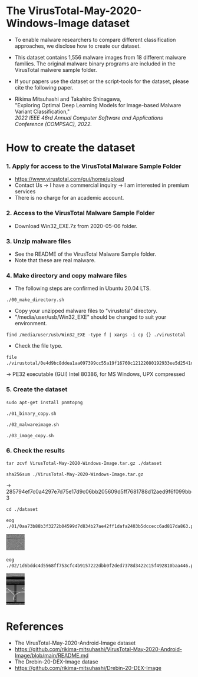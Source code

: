 # The VirusTotal-May-2020-Windows-Image dataset

* To enable malware researchers to compare different classification approaches, we disclose how to create our dataset.

* This dataset contains 1,556 malware images from 18 different malware families. The original malware binary programs are included in the VirusTotal malwere sample folder.

* If your papers use the dataset or the script-tools for the dataset, please cite the following paper.

* Rikima Mitsuhashi and Takahiro Shinagawa, <br>
"Exploring Optimal Deep Learning Models for Image-based Malware Variant Classification,"<br>
*2022 IEEE 46rd Annual Computer Software and Applications Conference (COMPSAC), 2022.*

# How to create the dataset
### 1. Apply for access to the VirusTotal Malware Sample Folder

* https://www.virustotal.com/gui/home/upload
* Contact Us -> I have a commercial inquiry -> I am interested in premium services
* There is no charge for an academic account.

### 2. Access to the VirusTotal Malware Sample Folder 

* Download Win32_EXE.7z from 2020-05-06 folder.

### 3. Unzip malware files
* See the README of the VirusTotal Malware Sample folder.
* Note that these are real malware.

### 4. Make directory and copy malware files
* The following steps are confirmed in Ubuntu 20.04 LTS.
```
./00_make_directory.sh
```
* Copy your unzipped malware files to "virustotal" directory.
* "/media/user/usb/Win32_EXE" should be changed to suit your environment.
```
find /media/user/usb/Win32_EXE -type f | xargs -i cp {} ./virustotal
```
* Check the file type. 
```
file ./virustotal/0e4d9bc8ddea1aa097399cc55a19f16760c12122080192933ee5d2541dd02862
```
-> PE32 executable (GUI) Intel 80386, for MS Windows, UPX compressed

### 5. Create the dataset
```
sudo apt-get install pnmtopng
```
```
./01_binary_copy.sh
```
```
./02_malwareimage.sh
```
```
./03_image_copy.sh
```


### 6. Check the results
```
tar zcvf VirusTotal-May-2020-Windows-Image.tar.gz ./dataset
```
```
sha256sum ./VirusTotal-May-2020-Windows-Image.tar.gz
```
-> 285794ef7c0a4297e7d75e17d9c06bb205609d5ff7681788d12aed9f6f099bb3 
```
cd ./dataset
```
```
eog ./01/0aa73b88b3f3272b04599d7d834b27ae42ff1dafa2403b5dccecc6ad817da863.png
```
<img src="./sample01.png" width=10%>

```
eog ./02/1d6bddc4d5568ff753cfc4b9157222dbb0f2ded7378d3422c15f492810baa446.png
```
<img src="./sample02.png" width=10%>

# References
* The VirusTotal-May-2020-Android-Image dataset
* https://github.com/rikima-mitsuhashi/VirusTotal-May-2020-Android-Image/blob/main/README.md
* The Drebin-20-DEX-Image datase
* https://github.com/rikima-mitsuhashi/Drebin-20-DEX-Image
